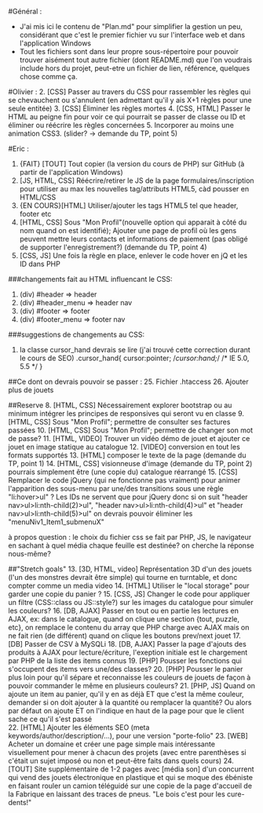 #Général :
- J'ai mis ici le contenu de "Plan.md" pour simplifier la gestion un peu, considérant que c'est le premier fichier vu sur l'interface web et dans l'application Windows
- Tout les fichiers sont dans leur propre sous-répertoire pour pouvoir trouver aisément tout autre fichier (dont README.md) que l'on voudrais include hors du projet, peut-etre un fichier de lien, référence, quelques chose comme ça. 

#Olivier :
2. [CSS] Passer au travers du CSS pour rassembler les règles qui se chevauchent ou s'annulent (en admettant qu'il y ais X+1 règles pour une seule entitée)
3. [CSS] Éliminer les règles mortes
4. [CSS, HTML] Passer le HTML au peigne fin pour voir ce qui pourrait se passer de classe ou ID et éliminer ou réécrire les règles concernées
5. Incorporer au moins une animation CSS3. (slider? -> demande du TP, point 5)


#Eric :
1. {FAIT} [TOUT] Tout copier (la version du cours de PHP) sur GitHub (à partir de l'application Windows)
5. [JS, HTML, CSS] Réécrire/retirer le JS de la page formulaires/inscription pour utiliser au max les nouvelles tag/attributs HTML5, càd pousser en HTML/CSS
6. {EN COURS}[HTML] Utiliser/ajouter les tags HTML5 tel que header, footer etc
7. [HTML, CSS] Sous "Mon Profil"(nouvelle option qui apparait à côté du nom quand on est identifié); Ajouter une page de profil où les gens peuvent mettre leurs contacts et informations de paiement (pas obligé de supporter l'enregistrement?) (demande du TP, point 4)
8. [CSS, JS] Une fois la règle en place, enlever le code hover en jQ et les ID dans PHP

###changements fait au HTML influencant le CSS:
1. (div) #header => header
2. (div) #header_menu => header nav
3. (div) #footer => footer
4. (div) #footer_menu => footer nav

###suggestions de changements au CSS:
1. la classe cursor_hand devrais se lire (j'ai trouvé cette correction durant le cours de SEO)
.cursor_hand{
	cursor:pointer;
	/*cursor:hand;*/ /* IE 5.0, 5.5 */
}

##Ce dont on devrais pouvoir se passer :
25. Fichier .htaccess
26. Ajouter plus de jouets

##Reserve
8. [HTML, CSS] Nécessairement explorer bootstrap ou au minimum intégrer les principes de responsives qui seront vu en classe
9. [HTML, CSS] Sous "Mon Profil"; permettre de consulter ses factures passées
10. [HTML, CSS] Sous "Mon Profil"; permettre de changer son mot de passe?
11. [HTML, VIDEO] Trouver un vidéo démo de jouet et ajouter ce jouet en image statique au catalogue
12. [VIDEO] conversion en tout les formats supportés
13. [HTML] composer le texte de la page (demande du TP, point 1)
14. [HTML, CSS] visionneuse d'image  (demande du TP, point 2) pourrais simplement être (une copie du) catalogue réarrangé
15. [CSS] Remplacer le code jQuery (qui ne fonctionne pas vraiment) pour animer l'apparition des sous-menu par une/des transitions sous une règle "li:hover>ul" ? Les IDs ne servent que pour jQuery donc si on suit "header nav>ul>li:nth-child(2)>ul",  "header nav>ul>li:nth-child(4)>ul" et "header nav>ul>li:nth-child(5)>ul" on devrais pouvoir éliminer les "<?php echo $MenusID; ?>menuNiv1_Item1_submenuX"

à propos question : le choix du fichier css se fait par PHP, JS, le navigateur en sachant à quel média chaque feuille est destinée? on cherche la réponse nous-même?

##"Stretch goals"
13. [3D, HTML, video] Représentation 3D d'un des jouets (l'un des monstres devrait être simple) qui tourne en turntable, et donc compter comme un media video
14. [HTML] Utiliser le "local storage" pour garder une copie du panier ?
15. [CSS, JS] Changer le code pour appliquer un filtre (CSS::class ou JS::style?) sur les images du catalogue pour simuler les couleurs?
16. [DB, AJAX] Passer en tout ou en partie les lectures en AJAX, ex: dans le catalogue, quand on clique une section {tout, puzzle, etc}, on remplace le contenu du array que PHP charge avec AJAX mais on ne fait rien (de différent) quand on clique les boutons prev/next jouet
17. [DB] Passer de CSV à MySQLi
18. [DB, AJAX] Passer la page d'ajouts des produits à AJAX pour lecture/écriture, l'exeption initiale est le chargement par PHP de la liste des items connus
19. [PHP] Pousser les fonctions qui s'occupent des items vers une/des classes?
20. [PHP] Pousser le panier plus loin pour qu'il sépare et reconnaisse les couleurs de jouets de façon à pouvoir commander le même en plusieurs couleurs?
21. [PHP, JS] Quand on ajoute un item au panier, qu'il y en as déjà ET que c'est la même couleur, demander si on doit ajouter à la quantité ou remplacer la quantité? Ou alors par défaut on ajoute ET on l'indique en haut de la page pour que le client sache ce qu'il s'est passé  
22. [HTML] Ajouter les éléments SEO (meta keywords/author/description/...), pour une version "porte-folio"
23. [WEB] Acheter un domaine et créer une page simple mais intéressante visuellement pour mener à chacun des projets (avec entre parenthèses si c'était un sujet imposé ou non et peut-être faits dans quels cours)
24. [TOUT] Site supplémentaire de 1-2 pages avec [média son] d'un concurrent qui vend des jouets électronique en plastique et qui se moque des ébéniste en faisant rouler un camion téléguidé sur une copie de la page d'accueil de la Fabrique en laissant des traces de pneus. "Le bois c'est pour les cure-dents!"
